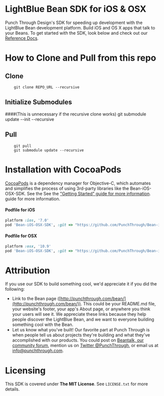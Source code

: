 # LightBlue Bean SDK for iOS & OSX

Punch Through Design's SDK for speeding up development with the LightBlue Bean development platform. Build iOS and OS X apps that talk to your Beans. To get started with the SDK, look below and check out our [Reference Docs](http://punchthrough.com/files/bean/sdk-docs/index.html).

# How to Clone and Pull from this repo

## Clone
		git clone REPO_URL --recursive

## Initialize Submodules 
####(This is unnecessary if the recursive clone works)
		git submodule update --init --recursive

## Pull
		git pull
		git submodule update --recursive

# Installation with CocoaPods 

[CocoaPods](http://cocoapods.org)  is a dependency manager for Objective-C, which automates and simplifies the process of using 3rd-party libraries like the Bean-iOS-OSX-SDK. See the See the ["Getting Started" guide for more information](https://github.com/PunchThrough/Bean-iOS-OSX-SDK/wiki). guide for more information.

#### Podfile for iOS

```ruby
platform :ios, '7.0'
pod 'Bean-iOS-OSX-SDK', :git => "https://github.com/PunchThrough/Bean-iOS-OSX-SDK.git", :tag => "0.1", :submodules => true
```

#### Podfile for OSX

```ruby
platform :osx, '10.9' 
pod 'Bean-iOS-OSX-SDK', :git => "https://github.com/PunchThrough/Bean-iOS-OSX-SDK.git", :tag => "0.1", :submodules => true
```


# Attribution

If you use our SDK to build something cool, we'd appreciate it if you did the following:

 * Link to the Bean page ([http://punchthrough.com/bean/](http://punchthrough.com/bean/)). This could be your README.md file, your website's footer, your app's About page, or anywhere you think your users will see it. We appreciate these links because they help people discover the LightBlue Bean, and we want to everyone building something cool with the Bean.
 * Let us know what you've built! Our favorite part at Punch Through is when people tell us about projects they're building and what they've accomplished with our products. You could post on [Beantalk, our community forum](http://beantalk.punchthrough.com/), mention us on [Twitter @PunchThrough](http://twitter.com/punchthrough), or email us at [info@punchthrough.com](mailto:info@punchthrough.com).
 
# Licensing

This SDK is covered under **The MIT License**. See `LICENSE.txt` for more details.

